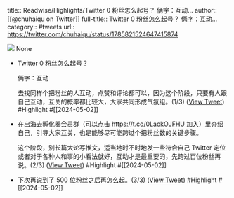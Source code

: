 title:: Readwise/Highlights/Twitter 0 粉丝怎么起号？ 俩字：互动...
author:: [[@chuhaiqu on Twitter]]
full-title:: Twitter 0 粉丝怎么起号？ 俩字：互动...
category:: #tweets
url:: https://twitter.com/chuhaiqu/status/1785821524647415874

![](https://pbs.twimg.com/profile_images/1768344720919691265/UjNCSoHL.jpg)
None
- Twitter 0 粉丝怎么起号？
  
  俩字：互动
  
  去找同样个把粉丝的人互动，点赞和评论都可以，因为这个阶段，只要有人跟自己互动，互关的概率都比较大，大家共同形成气氛组。(1/3) ([View Tweet](https://twitter.com/chuhaiqu/status/1785821524647415874)) #Highlight #[[2024-05-02]]
- 在出海去孵化器会员群（可以点击 https://t.co/0LaokOJFHU 加入）里介绍自己，引导大家互关，也是能够尽可能跨过个把粉丝数的关键步骤。
  
  这个阶段，别长篇大论写推文，适当地时不时地发一些符合自己 Twitter 定位或者对于各种人和事的小看法就好，互动才是最重要的，先跨过百位粉丝再说。(2/3) ([View Tweet](https://twitter.com/chuhaiqu/status/1785821538920648913)) #Highlight #[[2024-05-02]]
- 下次再说到了 500 位粉丝之后再怎么起。(3/3) ([View Tweet](https://twitter.com/chuhaiqu/status/1785821553231573059)) #Highlight #[[2024-05-02]]